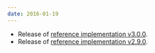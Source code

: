 ```yaml
---
date: 2016-01-19
---
```

<ul>
  <li>Release of <a href="https://github.com/patternfly/patternfly/releases/tag/v3.0.0" title="PatternFly reference implementation v3.0.0 on Github">reference implementation v3.0.0</a>.</li>
  <li>Release of <a href="https://github.com/patternfly/patternfly/releases/tag/v2.9.0" title="PatternFly reference implementation v2.9.0 on Github">reference implementation v2.9.0</a>.</li>
</ul>
